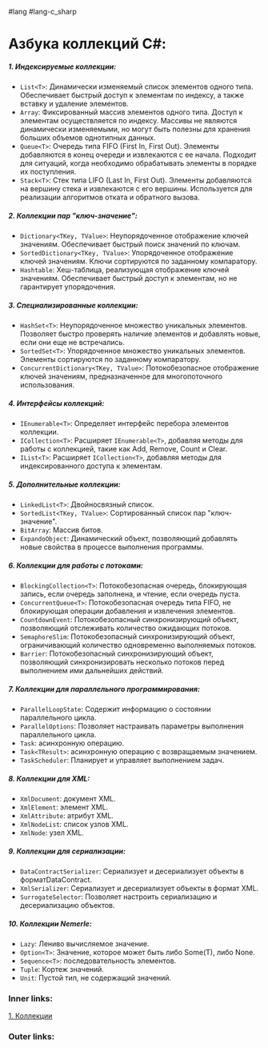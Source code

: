#lang #lang-c_sharp

# Азбука коллекций C#:

##### 1. Индексируемые коллекции:
- `List<T>`: Динамически изменяемый список элементов одного типа. Обеспечивает быстрый доступ к элементам по индексу, а также вставку и удаление элементов.
- `Array`: Фиксированный массив элементов одного типа. Доступ к элементам осуществляется по индексу. Массивы не являются динамически изменяемыми, но могут быть полезны для хранения больших объемов однотипных данных.
- `Queue<T>`: Очередь типа FIFO (First In, First Out). Элементы добавляются в конец очереди и извлекаются с ее начала. Подходит для ситуаций, когда необходимо обрабатывать элементы в порядке их поступления.
- `Stack<T>`: Стек типа LIFO (Last In, First Out). Элементы добавляются на вершину стека и извлекаются с его вершины. Используется для реализации алгоритмов отката и обратного вызова.

##### 2. Коллекции пар "ключ-значение":
- `Dictionary<TKey, TValue>`: Неупорядоченное отображение ключей значениям. Обеспечивает быстрый поиск значений по ключам.
- `SortedDictionary<TKey, TValue>`: Упорядоченное отображение ключей значениям. Ключи сортируются по заданному компаратору.
- `Hashtable`: Хеш-таблица, реализующая отображение ключей значениям. Обеспечивает быстрый доступ к элементам, но не гарантирует упорядочения.

##### 3. Специализированные коллекции:
- `HashSet<T>`: Неупорядоченное множество уникальных элементов. Позволяет быстро проверять наличие элементов и добавлять новые, если они еще не встречались.
- `SortedSet<T>`: Упорядоченное множество уникальных элементов. Элементы сортируются по заданному компаратору.
- `ConcurrentDictionary<TKey, TValue>`: Потокобезопасное отображение ключей значениям, предназначенное для многопоточного использования.

##### 4. Интерфейсы коллекций:
- `IEnumerable<T>`: Определяет интерфейс перебора элементов коллекции.
- `ICollection<T>`: Расширяет `IEnumerable<T>`, добавляя методы для работы с коллекцией, такие как Add, Remove, Count и Clear.
- `IList<T>`: Расширяет `ICollection<T>`, добавляя методы для индексированного доступа к элементам.

##### 5. Дополнительные коллекции:
- `LinkedList<T>`: Двойносвязный список.
- `SortedList<TKey, TValue>`: Сортированный список пар "ключ-значение".
- `BitArray`: Массив битов.
- `ExpandoObject`: Динамический объект, позволяющий добавлять новые свойства в процессе выполнения программы.

##### 6. Коллекции для работы с потоками:
- `BlockingCollection<T>`: Потокобезопасная очередь, блокирующая запись, если очередь заполнена, и чтение, если очередь пуста.
- `ConcurrentQueue<T>`: Потокобезопасная очередь типа FIFO, не блокирующая операции добавления и извлечения элементов.
- `CountdownEvent`: Потокобезопасный синхронизирующий объект, позволяющий отслеживать количество ожидающих потоков.
- `SemaphoreSlim`: Потокобезопасный синхронизирующий объект, ограничивающий количество одновременно выполняемых потоков.
- `Barrier`: Потокобезопасный синхронизирующий объект, позволяющий синхронизировать несколько потоков перед выполнением ими дальнейших действий.

##### 7. Коллекции для параллельного программирования:
- `ParallelLoopState`: Содержит информацию о состоянии параллельного цикла.
- `ParallelOptions`: Позволяет настраивать параметры выполнения параллельного цикла.
- `Task`: асинхронную операцию.
- `Task<TResult>`: асинхронную операцию с возвращаемым значением.
- `TaskScheduler`: Планирует и управляет выполнением задач.

##### 8. Коллекции для XML:
- `XmlDocument`: документ XML.
- `XmlElement`: элемент XML.
- `XmlAttribute`: атрибут XML.
- `XmlNodeList`: список узлов XML.
- `XmlNode`: узел XML.

##### 9. Коллекции для сериализации:
- `DataContractSerializer`: Сериализует и десериализует объекты в форматDataContract.
- `XmlSerializer`: Сериализует и десериализует объекты в формат XML.
- `SurrogateSelector`: Позволяет настроить сериализацию и десериализацию объектов.

##### 10. Коллекции Nemerle:
- `Lazy`: Лениво вычисляемое значение.
- `Option<T>`: Значение, которое может быть либо Some(T), либо None.
- `Sequence<T>`: последовательность элементов.
- `Tuple`: Кортеж значений.
- `Unit`: Пустой тип, не содержащий значений.

### Inner links:
[1. Коллекции](1.%20Languages/C-sharp/0.%20Введение/3.%20Коллекции/1.%20Коллекции.md)


### Outer links:


